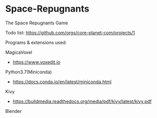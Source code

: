 # Space-Repugnants
The Space Repugnants Game

Todo list:
https://github.com/orgs/core-planet-com/projects/1

Programs & extensions used:

MagicaVoxel 
- https://www.voxedit.io

Python3.7(Miniconda)
- https://docs.conda.io/en/latest/miniconda.html

Kivy 
- https://buildmedia.readthedocs.org/media/pdf/kivy/latest/kivy.pdf

Blender

